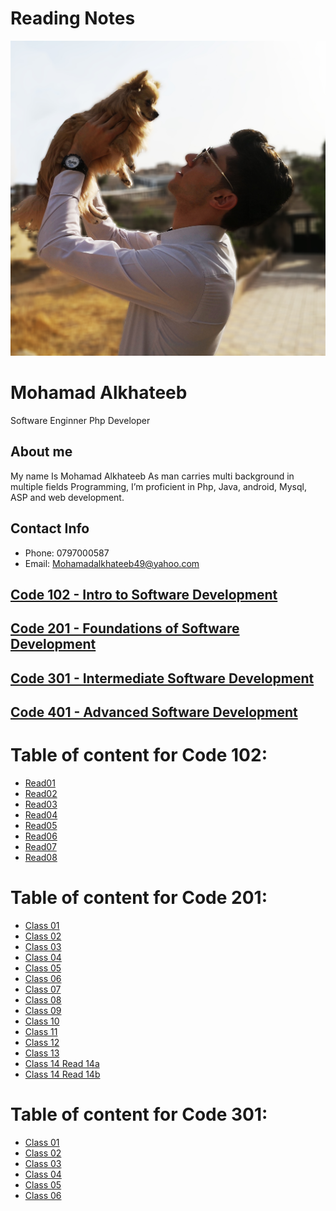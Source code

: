 # Reading Notes






![My Image](images/D.jpg)


# Mohamad Alkhateeb
Software Enginner
Php Developer

## About me
My name Is Mohamad Alkhateeb
As man carries multi background in multiple fields Programming,  I’m proficient in Php, Java, android, Mysql, ASP and web development.

## Contact Info
- Phone: 0797000587
- Email: Mohamadalkhateeb49@yahoo.com

## [Code 102 - Intro to Software Development](https://alkhateeb49.github.io/reading-notes-102)
## [Code 201 - Foundations of Software Development](https://alkhateeb49.github.io/reading-notes-201)
## [Code 301 - Intermediate Software Development](https://alkhateeb49.github.io/reading-notes-301)
## [Code 401 - Advanced Software Development](https://alkhateeb49.github.io/reading-notes-401)



# Table of content for Code 102:
- [Read01](https://alkhateeb49.github.io/reading-notes-102/read01)
- [Read02](https://alkhateeb49.github.io/reading-notes-102/read02)
- [Read03](https://alkhateeb49.github.io/reading-notes-102/read03)
- [Read04](https://alkhateeb49.github.io/reading-notes-102/read04)
- [Read05](https://alkhateeb49.github.io/reading-notes-102/read05)
- [Read06](https://alkhateeb49.github.io/reading-notes-102/read06b)
- [Read07](https://alkhateeb49.github.io/reading-notes-102/read07)
- [Read08](https://alkhateeb49.github.io/reading-notes-102/read08)

# Table of content for Code 201:
* [Class 01](https://alkhateeb49.github.io/reading-notes-201/class-01)
* [Class 02](https://alkhateeb49.github.io/reading-notes-201/class-02)
* [Class 03](https://alkhateeb49.github.io/reading-notes-201/class-03)
* [Class 04](https://alkhateeb49.github.io/reading-notes-201/class-04)
* [Class 05](https://alkhateeb49.github.io/reading-notes-201/class-05)
* [Class 06](https://alkhateeb49.github.io/reading-notes-201/class-06)
* [Class 07](https://alkhateeb49.github.io/reading-notes-201/class-07)
* [Class 08](https://alkhateeb49.github.io/reading-notes-201/class-08)
* [Class 09](https://alkhateeb49.github.io/reading-notes-201/class-09)
* [Class 10](https://alkhateeb49.github.io/reading-notes-201/class-10)
* [Class 11](https://alkhateeb49.github.io/reading-notes-201/class-11)
* [Class 12](https://alkhateeb49.github.io/reading-notes-201/class-12)
* [Class 13](https://alkhateeb49.github.io/reading-notes-201/class-13)
* [Class 14 Read 14a](https://alkhateeb49.github.io/reading-notes-201/class-14a)
* [Class 14 Read 14b](https://alkhateeb49.github.io/reading-notes-201/class-14b)

# Table of content for Code 301:
* [Class 01](https://alkhateeb49.github.io/reading-notes-301/class-01)
* [Class 02](https://alkhateeb49.github.io/reading-notes-301/class-02)
* [Class 03](https://alkhateeb49.github.io/reading-notes-301/class-03)
* [Class 04](https://alkhateeb49.github.io/reading-notes-301/class-04)
* [Class 05](https://alkhateeb49.github.io/reading-notes-301/class-05)
* [Class 06](https://alkhateeb49.github.io/reading-notes-301/class-06)
